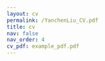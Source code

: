 ```yaml
---
layout: cv
permalink: /YanchenLiu_CV.pdf
title: cv
nav: false
nav_order: 4
cv_pdf: example_pdf.pdf
---
```

